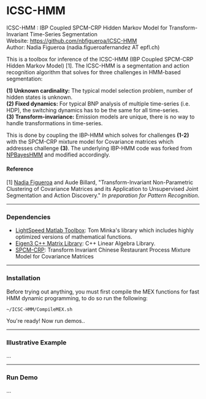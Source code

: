 # ICSC-HMM
ICSC-HMM : IBP Coupled SPCM-CRP Hidden Markov Model for Transform-Invariant Time-Series Segmentation  
Website: https://github.com/nbfigueroa/ICSC-HMM  
Author: Nadia Figueroa (nadia.figueroafernandez AT epfl.ch) 

This is a toolbox for inference of the ICSC-HMM (IBP Coupled SPCM-CRP Hidden Markov Model) [1]. The ICSC-HMM is a segmentation and action recognition algorithm that solves for three challenges in HMM-based segmentation: 

**(1) Unknown cardinality:** The typical model selection problem, number of hidden states is unknown.  
**(2) Fixed dynamics:** For typical BNP analysis of multiple time-series (i.e. HDP), the switching dynamics has to be the same for all time-series.   
**(3) Transform-invariance:** Emission models are unique, there is no way to handle transformations in time-series.  

This is done by coupling the IBP-HMM which solves for challenges **(1-2)** with the SPCM-CRP mixture model for Covariance matrices which addresses challenge **(3)**. The underlying IBP-HMM code was forked from [NPBayesHMM](https://github.com/michaelchughes/NPBayesHMM) and modified accordingly. 

#### Reference
[1] [Nadia Figueroa](http://lasa.epfl.ch/people/member.php?SCIPER=238387) and Aude Billard, "Transform-Invariant Non-Parametric Clustering of Covariance Matrices and its Application to Unsupervised Joint Segmentation and Action Discovery." *In preparation for Pattern Recognition*. 

---

### Dependencies
- [LightSpeed Matlab Toolbox](https://github.com/tminka/lightspeed): Tom Minka's library which includes highly optimized versions of mathematical functions.
- [Eigen3 C++ Matrix Library](http://eigen.tuxfamily.org/index.php?title=Main_Page): C++ Linear Algebra Library.
- [SPCM-CRP](https://github.com/nbfigueroa/SPCM-CRP.git): Transform Invariant Chinese Restaurant Process Mixture Model for Covariance Matrices

---
### Installation
Before trying out anything, you must first compile the MEX functions for fast HMM dynamic programming, to do so run the following:
```
~/ICSC-HMM/CompileMEX.sh
```

You're ready! Now run demos..

---
### Illustrative Example

...

---


### Run Demo

...
